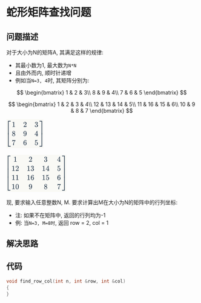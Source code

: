 # 蛇形矩阵查找问题

## 问题描述

对于大小为N的矩阵A, 其满足这样的规律:

- 其最小数为1, 最大数为```N*N```
- 且由外而内, 顺时针递增
- 例如当```N=3, 4```时, 其矩阵分别为:

$$
\begin{bmatrix}
1 & 2 & 3\\ 
8 & 9 & 4\\ 
7 & 6 & 5
\end{bmatrix}
$$

$$
\begin{bmatrix}
1 & 2 & 3 & 4\\ 
12 & 13 & 14 & 5\\ 
11 & 16 & 15 & 6\\
10 & 9 & 8 & 7
\end{bmatrix}
$$

![Matrix 3*3](../imgs/matrix3_3.png)

![Matrix 3*3](../imgs/matrix_4_4.png)

现, 要求输入任意整数N, M. 要求计算出M在大小为N的矩阵中的行列坐标:

- 注: 如果不在矩阵中, 返回的行列均为-1
- 例: 当```N=3, M=8时```, 返回 row = 2, col = 1

## 解决思路

## 代码

```C
void find_row_col(int n, int &row, int &col)
{
}
```
